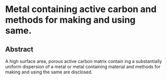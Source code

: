 # Metal containing active carbon and methods for making and using same.

## Abstract
A high surface area, porous active carbon matrix contain ing a substantially uniform dispersion of a metal or metal containing material and methods for making and using the same are disclosed.